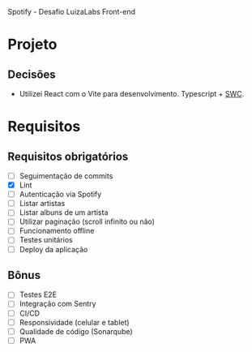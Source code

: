 Spotify - Desafio LuizaLabs Front-end 

# Projeto

## Decisões
- Utilizei React com o Vite para desenvolvimento. Typescript + [SWC](https://swc.rs/).

# Requisitos

## Requisitos obrigatórios
- [ ] Seguimentação de commits
- [X] Lint
- [ ] Autenticação via Spotify
- [ ] Listar artistas
- [ ] Listar albuns de um artista
- [ ] Utilizar paginação (scroll infinito ou não)
- [ ] Funcionamento offline
- [ ] Testes unitários
- [ ] Deploy da aplicação

## Bônus
- [ ] Testes E2E
- [ ] Integração com Sentry
- [ ] CI/CD
- [ ] Responsividade (celular e tablet)
- [ ] Qualidade de código (Sonarqube)
- [ ] PWA